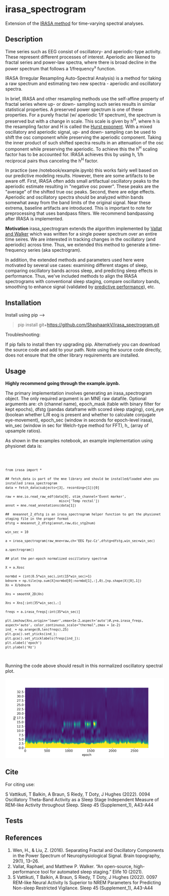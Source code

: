 # irasa_spectrogram

Extension of the [IRASA method](#references) for time-varying spectral analyses. 

## Description

Time series such as EEG consist of oscillatory- and aperiodic-type activity. These represent different processes of interest. Aperiodic are likened to fractal series and power-law spectra, where there is broad decline in the power spectrum that follows a 1/frequency<sup>x</sup> function. 


IRASA (Irregular Resampling Auto-Spectral Analysis) is a method for taking a raw spectrum and estimating two new spectra - aperiodic and oscillatory spectra. 

In brief, IRASA and other resampling methods use the self-affine property of fractal series where up- or down- sampling such series results in similar statistical properties. A preserved power spectrum is one of these properties. For a purely fractal (w/ aperiodic 1/f spectrum), the spectrum is preserved but with a change in scale. This scale is given by h<sup>H</sup>, where h is the resampling factor and H is called the <a href=https://en.wikipedia.org/wiki/Hurst_exponent target="_blank"></href> Hurst exponent</a>. With a mixed oscillatory and aperiodic signal, up- and down- sampling can be used to shift the osc component while preserving the aperiodic component. Taking the inner product of such shifted spectra results in an attenuation of the osc component while preserving the aperiodic. To achieve this the h<sup>H</sup> scaling factor has to be accounted for. IRASA achieves this by using h, 1/h reciprocal pairs thus canceling the h<sup>H</sup> factor. 

In practice (see /notebook/example.ipynb) this works fairly well based on our predictive modeling results. However, there are some artifacts to be aware off. First, IRASA often adds small artifactual oscillatory peaks to the aperiodic estimate resulting in "negative osc power". These peaks are the "average" of the shifted true osc peaks. Second, there are edge effects. Aperiodic and oscillatory spectra should be analyzed within bands somewhat away from the band limits of the original signal. Near these extrema, baseline artifacts are introduced. This is important to note for preprocessing that uses bandpass filters. We recommend bandpassing after IRASA is implemented.  

<b>Motivation</b> <it>irasa_spectrogram</it> extends the algorithm implemented by [Vallat and Walker](#refs) which was written for a single power spectrum over an entire time seires. We are interested in tracking changes in the oscillatory (and aperiodic) across time. Thus, we extended this method to generate a time-frequency series (aka spectrogram). 
<!-- [insert figure] -->

In addition, the extended methods and parameters used here were motivated by several use cases: examining different stages of sleep, comparing oscillatory bands across sleep, and predicting sleep effects in performance. Thus, we've included methods to align the IRASA spectrograms with conventional sleep staging, compare oscillatory bands, smoothing to enhance signal (validated by [predictive performance](#refs)), etc.  




<!-- ## Table of Contents -->

<!-- If your README is long, add a table of contents to make it easy for users to find what they need. -->
<!-- 
- [Installation](#installation)
- [Usage](#usage)
- - [Cite](#refs)
- [References](#refs) -->



## Installation

<!-- What are the steps required to install your project? Provide a step-by-step description of how to get the development environment running. -->

Install using pip -->
> pip install git+https://github.com/ShashaankV/irasa_spectrogram.git

Troubleshooting:

If pip fails to install then try upgrading pip. Alternatively you can download the source code and add to your path. Note using the source code directly, does not ensure that the other library requirements are installed. 

## Usage

<!-- Provide instructions and examples for use. Include screenshots as needed.

To add a screenshot, create an `assets/images` folder in your repository and upload your screenshot to it. Then, using the relative filepath, add it to your README using the following syntax:

    ```md
    ![alt text](assets/images/screenshot.png) -->

<b>Highly recommend going through the example.ipynb.</b>

The primary implementation involves generating an irasa_spectrogram object. The only required argument is an MNE raw datafile. Optional arguments are:  ch (channel name), epoch_mask (table with binary filter for kept epochs), dfstg (pandas dataframe with scored sleep staging), conj_eye (boolean whether L/R eog is present and whether to calculate conjugate eye-movement), epoch_sec (window in seconds for epoch-level irasa), win_sec (window in sec for Welch-type method for FFT), h_ (array of upsample ratios).

As shown in the examples notebook, an example implementation using physionet data is:

<code>
    
    from irasa import *
    
    ## fetch_data is part of the mne library and should be installed/loaded when you installed irasa_spectrogram
    data = fetch_data(subjects=[3], recording=[1])[0]

    raw = mne.io.read_raw_edf(data[0], stim_channel='Event marker',
                                misc=['Temp rectal'])
    annot = mne.read_annotations(data[1])

    ##  mneannot_2_dfstg is an irasa_spectrogram helper function to get the physionet staging file in the proper format   
    dfstg = mneannot_2_dfstg(annot,raw,dic_stg2num)

    win_sec = 10

    a = irasa_spectrogram(raw_mne=raw,ch='EEG Fpz-Cz',dfstg=dfstg,win_sec=win_sec)

    a.spectrogram()
    
    ## plot the per-epoch normalized oscillatory spectrum
    
    X = a.Xosc

    normbd = (int(0.5*win_sec),int(15*win_sec)+1)
    bdnorm = np.tile(np.sum(X[normbd[0]:normbd[1],:],0),[np.shape(X)[0],1])
    Xn = X/bdnorm

    Xns = smoothX_2D(Xn)

    Xns = Xns[:int(35*win_sec),:]

    freqs = a.irasa_freqs[:int(35*win_sec)]

    plt.imshow(Xns,origin='lower',vmax=1e-2,aspect='auto')#,y=a.irasa_freqs, aspect='auto', color_continuous_scale="thermal",zmax = 1e-2)
    ind_ = np.arange(0,len(freqs),25)
    plt.gca().set_yticks(ind_);
    plt.gca().set_yticklabels(freqs[ind_]);
    plt.xlabel('epoch')
    plt.ylabel('Hz')
    


</code>

Running the code above should result in this normalized oscillatory spectral plot.

![alt text](https://github.com/ShashaankV/irasa_spectrogram/blob/main/figures/norm_irasa_spec.png)

## Cite

For citing use:

S Vattikuti, T Balkin, A Braun, S Riedy, T Doty, J Hughes (2022). 0094 Oscillatory Theta-Band Activity as a Sleep Stage Independent Measure of REM-like Activity throughout Sleep. Sleep 45 (Supplement_1), A43-A44

## Tests


## References

1. Wen, H., & Liu, Z. (2016). Separating Fractal and Oscillatory Components in the Power Spectrum of Neurophysiological Signal. Brain topography, 29(1), 13–26. 
2. Vallat, Raphael, and Matthew P. Walker. “An open-source, high-performance tool for automated sleep staging.” Elife 10 (2021). 
3. S Vattikuti, T Balkin, A Braun, S Riedy, T Doty, J Hughes (2022). 0097 REM-like Neural Activity Is Superior to NREM Parameters for Predicting Non-sleep Restricted Vigilance. Sleep 45 (Supplement_1), A43-A44



